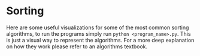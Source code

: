 # Sorting

Here are some useful visualizations for some of the most common sorting algorithms, to run the programs simply run `python <program_name>.py`. This is just a visual way to represent the algorithms. For a more deep explanation on how they work please refer to an algorithms textbook.